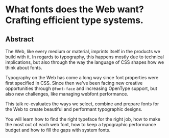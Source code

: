 # What fonts does the Web want? Crafting efficient type systems.

## Abstract

The Web, like every medium or material, imprints itself in the products we build with it. In regards to typography, this happens mostly due to technical implications, but also through the way the language of CSS shapes how we think about fonts.

Typography on the Web has come a long way since font properties were first specified in CSS. Since then we've been facing new creative opportunities through `@font-face` and increasing OpenType support, but also new challenges, like managing webfont performance.

This talk re-evaluates the ways we select, combine and prepare fonts for the Web to create beautiful and performant typographic designs.

You will learn how to find the right typeface for the right job, how to make the most out of each web font, how to keep a typographic performance budget and how to fill the gaps with system fonts.
